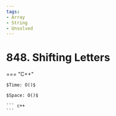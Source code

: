 ```yaml
---
tags:
- Array
- String
- Unsolved
---
```



# 848. Shifting Letters

=== "C++"

    $Time: O()$

    $Space: O()$

    ``` c++
    ```